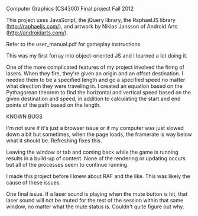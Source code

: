 Computer Graphics (CS4300)
Final project
Fall 2012

This project uses JavaScript, the jQuery library, the RaphaelJS library (http://raphaeljs.com/), and artwork by Niklas Jansson of Android Arts (http://androidarts.com/).

Refer to the user_manual.pdf for gameplay instructions.

This was my first forray into object-oriented JS and I learned a lot doing it.

One of the more complicated features of my project involved the firing of lasers. When they fire, they're given an origin and an offset destination. I needed them to be a specified length and go a specified speed no matter what direction they were traveling in. I created an equation based on the Pythagorean theorem to find the horizontal and vertical speed based on the given destination and speed, in addition to calculating the start and end points of the path based on the length.

KNOWN BUGS

I'm not sure if it's just a browser issue or if my computer was just slowed down a bit but sometimes, when the page loads, the framerate is way below what it should be. Refreshing fixes this.

Leaving the window or tab and coming back while the game is running results in a build-up of content. None of the rendering or updating occurs but all of the processes seem to continue running.

I made this project before I knew about RAF and the like. This was likely the cause of these issues.

One final issue. If a laser sound is playing when the mute button is hit, that laser sound will not be muted for the rest of the session within that same window, no matter what the mute status is. Couldn't quite figure out why.